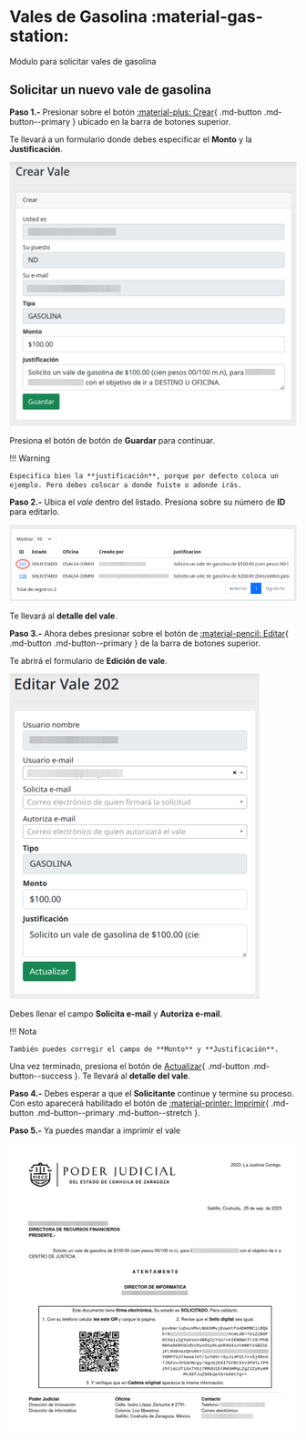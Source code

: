 # Vales de Gasolina :material-gas-station:

Módulo para solicitar vales de gasolina 

## Solicitar un nuevo vale de gasolina

**Paso 1.-** Presionar sobre el botón [:material-plus: Crear](#){ .md-button .md-button--primary } ubicado en la barra de botones superior.

Te llevará a un formulario donde debes especificar el **Monto** y la **Justificación**.

![crear vale](img/fin-vales/crear_vale.png)

Presiona el botón de botón de **Guardar** para continuar.

!!! Warning

    Especifica bien la **justificación**, porque por defecto coloca un ejemplo. Pero debes colocar a donde fuiste o adonde irás.

**Paso 2.-** Ubica el _vale_ dentro del listado. Presiona sobre su número de **ID** para editarlo.

![localizar vales](img/fin-vales/listado_vales.png)

Te llevará al **detalle del vale**.

**Paso 3.-** Ahora debes presionar sobre el botón de [:material-pencil: Editar](#){ .md-button .md-button--primary } de la barra de botones superior.

Te abrirá el formulario de **Edición de vale**.

![editar vales](img/fin-vales/editar_vale.png)

Debes llenar el campo **Solicita e-mail** y **Autoriza e-mail**.

!!! Nota

    También puedes corregir el campo de **Monto** y **Justificación**.

Una vez terminado, presiona el botón de [Actualizar](#){ .md-button .md-button--success }. Te llevará al **detalle del vale**.

**Paso 4.-** Debes esperar a que el **Solicitante** continue y termine su proceso. Con esto aparecerá habilitado el botón de [:material-printer: Imprimir](#){ .md-button .md-button--primary .md-button--stretch }.

**Paso 5.-** Ya puedes mandar a imprimir el vale

![imprimir vales](img/fin-vales/impresion_vale.png)

